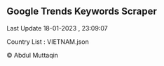 

## Google Trends Keywords Scraper 
 
Last Update 18-01-2023 , 23:09:07

Country List :
VIETNAM.json



© Abdul Muttaqin 
